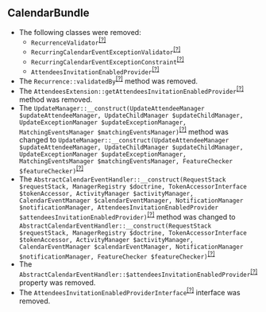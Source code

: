 CalendarBundle
--------------
* The following classes were removed:
   - `RecurrenceValidator`<sup>[[?]](https://github.com/oroinc/OroCalendarBundle/tree/5.0.0-beta.2/Validator/RecurrenceValidator.php#L11 "Oro\Bundle\CalendarBundle\Validator\RecurrenceValidator")</sup>
   - `RecurringCalendarEventExceptionValidator`<sup>[[?]](https://github.com/oroinc/OroCalendarBundle/tree/5.0.0-beta.2/Validator/RecurringCalendarEventExceptionValidator.php#L16 "Oro\Bundle\CalendarBundle\Validator\RecurringCalendarEventExceptionValidator")</sup>
   - `RecurringCalendarEventExceptionConstraint`<sup>[[?]](https://github.com/oroinc/OroCalendarBundle/tree/5.0.0-beta.2/Validator/Constraints/RecurringCalendarEventExceptionConstraint.php#L7 "Oro\Bundle\CalendarBundle\Validator\Constraints\RecurringCalendarEventExceptionConstraint")</sup>
   - `AttendeesInvitationEnabledProvider`<sup>[[?]](https://github.com/oroinc/OroCalendarBundle/tree/5.0.0-beta.2/Provider/AttendeesInvitationEnabledProvider.php#L8 "Oro\Bundle\CalendarBundle\Provider\AttendeesInvitationEnabledProvider")</sup>
* The `Recurrence::validatedBy`<sup>[[?]](https://github.com/oroinc/OroCalendarBundle/tree/5.0.0-beta.2/Validator/Constraints/Recurrence.php#L27 "Oro\Bundle\CalendarBundle\Validator\Constraints\Recurrence::validatedBy")</sup> method was removed.
* The `AttendeesExtension::getAttendeesInvitationEnabledProvider`<sup>[[?]](https://github.com/oroinc/OroCalendarBundle/tree/5.0.0-beta.2/Twig/AttendeesExtension.php#L48 "Oro\Bundle\CalendarBundle\Twig\AttendeesExtension::getAttendeesInvitationEnabledProvider")</sup> method was removed.
* The `UpdateManager::__construct(UpdateAttendeeManager $updateAttendeeManager, UpdateChildManager $updateChildManager, UpdateExceptionManager $updateExceptionManager, MatchingEventsManager $matchingEventsManager)`<sup>[[?]](https://github.com/oroinc/OroCalendarBundle/tree/5.0.0-beta.2/Manager/CalendarEvent/UpdateManager.php#L31 "Oro\Bundle\CalendarBundle\Manager\CalendarEvent\UpdateManager")</sup> method was changed to `UpdateManager::__construct(UpdateAttendeeManager $updateAttendeeManager, UpdateChildManager $updateChildManager, UpdateExceptionManager $updateExceptionManager, MatchingEventsManager $matchingEventsManager, FeatureChecker $featureChecker)`<sup>[[?]](https://github.com/oroinc/OroCalendarBundle/tree/5.0.0-rc/Manager/CalendarEvent/UpdateManager.php#L23 "Oro\Bundle\CalendarBundle\Manager\CalendarEvent\UpdateManager")</sup>
* The `AbstractCalendarEventHandler::__construct(RequestStack $requestStack, ManagerRegistry $doctrine, TokenAccessorInterface $tokenAccessor, ActivityManager $activityManager, CalendarEventManager $calendarEventManager, NotificationManager $notificationManager, AttendeesInvitationEnabledProvider $attendeesInvitationEnabledProvider)`<sup>[[?]](https://github.com/oroinc/OroCalendarBundle/tree/5.0.0-beta.2/Form/Handler/AbstractCalendarEventHandler.php#L30 "Oro\Bundle\CalendarBundle\Form\Handler\AbstractCalendarEventHandler")</sup> method was changed to `AbstractCalendarEventHandler::__construct(RequestStack $requestStack, ManagerRegistry $doctrine, TokenAccessorInterface $tokenAccessor, ActivityManager $activityManager, CalendarEventManager $calendarEventManager, NotificationManager $notificationManager, FeatureChecker $featureChecker)`<sup>[[?]](https://github.com/oroinc/OroCalendarBundle/tree/5.0.0-rc/Form/Handler/AbstractCalendarEventHandler.php#L30 "Oro\Bundle\CalendarBundle\Form\Handler\AbstractCalendarEventHandler")</sup>
* The `AbstractCalendarEventHandler::$attendeesInvitationEnabledProvider`<sup>[[?]](https://github.com/oroinc/OroCalendarBundle/tree/5.0.0-beta.2/Form/Handler/AbstractCalendarEventHandler.php#L28 "Oro\Bundle\CalendarBundle\Form\Handler\AbstractCalendarEventHandler::$attendeesInvitationEnabledProvider")</sup> property was removed.
* The `AttendeesInvitationEnabledProviderInterface`<sup>[[?]](https://github.com/oroinc/OroCalendarBundle/tree/5.0.0-beta.2/Provider/AttendeesInvitationEnabledProviderInterface.php#L8 "Oro\Bundle\CalendarBundle\Provider\AttendeesInvitationEnabledProviderInterface")</sup> interface was removed.
